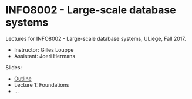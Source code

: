 # INFO8002 - Large-scale database systems

Lectures for INFO8002 - Large-scale database systems, ULiège, Fall 2017.

- Instructor: Gilles Louppe
- Assistant: Joeri Hermans

Slides:

- [Outline](https://glouppe.github.io/info8006-introduction-to-ai/?p=outline.md)
- Lecture 1: Foundations
- ...
